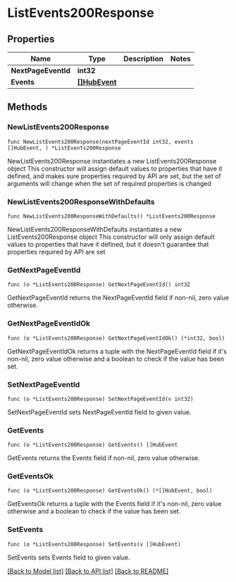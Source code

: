 # ListEvents200Response

## Properties

Name | Type | Description | Notes
------------ | ------------- | ------------- | -------------
**NextPageEventId** | **int32** |  | 
**Events** | [**[]HubEvent**](HubEvent.md) |  | 

## Methods

### NewListEvents200Response

`func NewListEvents200Response(nextPageEventId int32, events []HubEvent, ) *ListEvents200Response`

NewListEvents200Response instantiates a new ListEvents200Response object
This constructor will assign default values to properties that have it defined,
and makes sure properties required by API are set, but the set of arguments
will change when the set of required properties is changed

### NewListEvents200ResponseWithDefaults

`func NewListEvents200ResponseWithDefaults() *ListEvents200Response`

NewListEvents200ResponseWithDefaults instantiates a new ListEvents200Response object
This constructor will only assign default values to properties that have it defined,
but it doesn't guarantee that properties required by API are set

### GetNextPageEventId

`func (o *ListEvents200Response) GetNextPageEventId() int32`

GetNextPageEventId returns the NextPageEventId field if non-nil, zero value otherwise.

### GetNextPageEventIdOk

`func (o *ListEvents200Response) GetNextPageEventIdOk() (*int32, bool)`

GetNextPageEventIdOk returns a tuple with the NextPageEventId field if it's non-nil, zero value otherwise
and a boolean to check if the value has been set.

### SetNextPageEventId

`func (o *ListEvents200Response) SetNextPageEventId(v int32)`

SetNextPageEventId sets NextPageEventId field to given value.


### GetEvents

`func (o *ListEvents200Response) GetEvents() []HubEvent`

GetEvents returns the Events field if non-nil, zero value otherwise.

### GetEventsOk

`func (o *ListEvents200Response) GetEventsOk() (*[]HubEvent, bool)`

GetEventsOk returns a tuple with the Events field if it's non-nil, zero value otherwise
and a boolean to check if the value has been set.

### SetEvents

`func (o *ListEvents200Response) SetEvents(v []HubEvent)`

SetEvents sets Events field to given value.



[[Back to Model list]](../README.md#documentation-for-models) [[Back to API list]](../README.md#documentation-for-api-endpoints) [[Back to README]](../README.md)


